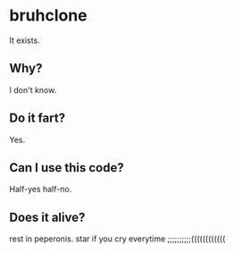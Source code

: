 # bruhclone
It exists.
## Why?
I don't know.
## Do it fart?
Yes.
## Can I use this code?
Half-yes half-no.
## Does it alive?
rest in peperonis. star if you cry everytime ;;;;;;;;;;((((((((((((
